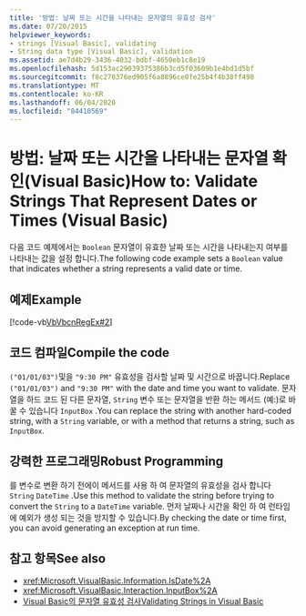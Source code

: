 ```yaml
---
title: '방법: 날짜 또는 시간을 나타내는 문자열의 유효성 검사'
ms.date: 07/20/2015
helpviewer_keywords:
- strings [Visual Basic], validating
- String data type [Visual Basic], validation
ms.assetid: ae7d4b29-3436-4032-bdbf-4650eb1c8e19
ms.openlocfilehash: 5d153ac29039375386b3cd5f03609b1e4bd1d5bf
ms.sourcegitcommit: f8c270376ed905f6a8896ce0fe25b4f4b38ff498
ms.translationtype: MT
ms.contentlocale: ko-KR
ms.lasthandoff: 06/04/2020
ms.locfileid: "84410569"
---
```

# <a name="how-to-validate-strings-that-represent-dates-or-times-visual-basic"></a><span data-ttu-id="8a53e-102">방법: 날짜 또는 시간을 나타내는 문자열 확인(Visual Basic)</span><span class="sxs-lookup"><span data-stu-id="8a53e-102">How to: Validate Strings That Represent Dates or Times (Visual Basic)</span></span>
<span data-ttu-id="8a53e-103">다음 코드 예제에서는 `Boolean` 문자열이 유효한 날짜 또는 시간을 나타내는지 여부를 나타내는 값을 설정 합니다.</span><span class="sxs-lookup"><span data-stu-id="8a53e-103">The following code example sets a `Boolean` value that indicates whether a string represents a valid date or time.</span></span>  
  
## <a name="example"></a><span data-ttu-id="8a53e-104">예제</span><span class="sxs-lookup"><span data-stu-id="8a53e-104">Example</span></span>  
 [!code-vb[VbVbcnRegEx#2](~/samples/snippets/visualbasic/VS_Snippets_VBCSharp/VbVbcnRegEx/VB/Class1.vb#2)]  
  
## <a name="compile-the-code"></a><span data-ttu-id="8a53e-105">코드 컴파일</span><span class="sxs-lookup"><span data-stu-id="8a53e-105">Compile the code</span></span>  
 <span data-ttu-id="8a53e-106">`("01/01/03")`및을 `"9:30 PM"` 유효성을 검사할 날짜 및 시간으로 바꿉니다.</span><span class="sxs-lookup"><span data-stu-id="8a53e-106">Replace `("01/01/03")` and `"9:30 PM"` with the date and time you want to validate.</span></span> <span data-ttu-id="8a53e-107">문자열을 하드 코드 된 다른 문자열, `String` 변수 또는 문자열을 반환 하는 메서드 (예:)로 바꿀 수 있습니다 `InputBox` .</span><span class="sxs-lookup"><span data-stu-id="8a53e-107">You can replace the string with another hard-coded string, with a `String` variable, or with a method that returns a string, such as `InputBox`.</span></span>  
  
## <a name="robust-programming"></a><span data-ttu-id="8a53e-108">강력한 프로그래밍</span><span class="sxs-lookup"><span data-stu-id="8a53e-108">Robust Programming</span></span>  
 <span data-ttu-id="8a53e-109">를 변수로 변환 하기 전에이 메서드를 사용 하 여 문자열의 유효성을 검사 합니다 `String` `DateTime` .</span><span class="sxs-lookup"><span data-stu-id="8a53e-109">Use this method to validate the string before trying to convert the `String` to a `DateTime` variable.</span></span> <span data-ttu-id="8a53e-110">먼저 날짜나 시간을 확인 하 여 런타임에 예외가 생성 되는 것을 방지할 수 있습니다.</span><span class="sxs-lookup"><span data-stu-id="8a53e-110">By checking the date or time first, you can avoid generating an exception at run time.</span></span>  
  
## <a name="see-also"></a><span data-ttu-id="8a53e-111">참고 항목</span><span class="sxs-lookup"><span data-stu-id="8a53e-111">See also</span></span>

- <xref:Microsoft.VisualBasic.Information.IsDate%2A>
- <xref:Microsoft.VisualBasic.Interaction.InputBox%2A>
- [<span data-ttu-id="8a53e-112">Visual Basic의 문자열 유효성 검사</span><span class="sxs-lookup"><span data-stu-id="8a53e-112">Validating Strings in Visual Basic</span></span>](validating-strings.md)
